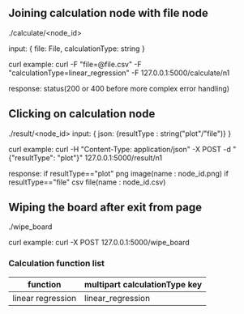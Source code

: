 ## Joining calculation node with file node
./calculate/<node_id>

input:
{
    file: File,
    calculationType: string
}

curl example:
curl -F "file=@file.csv" -F "calculationType=linear_regression" -F 127.0.0.1:5000/calculate/n1

response:
status(200 or 400 before more complex error handling)

## Clicking on calculation node
./result/<node_id>
input:
{
    json: {resultType : string("plot"/"file")}
}

curl example:
curl -H "Content-Type: application/json"  -X POST -d "{\"resultType\": \"plot\"}" 127.0.0.1:5000/result/n1

response:
if resultType=="plot"
png image(name : node_id.png)
if resultType=="file"
csv file(name : node_id.csv)

## Wiping the board after exit from page
./wipe_board

curl example:
curl -X POST 127.0.0.1:5000/wipe_board

### Calculation function list

| function | multipart calculationType key |
| ----------- | ----------- |
| linear regression | linear_regression |




